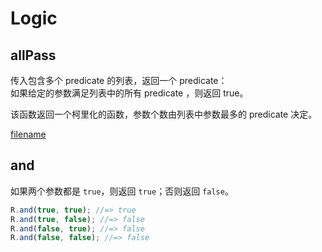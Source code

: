 # Logic

## allPass

传入包含多个 predicate 的列表，返回一个 predicate：  
如果给定的参数满足列表中的所有 predicate ，则返回 true。

该函数返回一个柯里化的函数，参数个数由列表中参数最多的 predicate 决定。

[filename](code/logic/allPass.js ':include :type=code :fragment=demo')

## and

如果两个参数都是 `true`，则返回 `true`；否则返回 `false`。

```js
R.and(true, true); //=> true
R.and(true, false); //=> false
R.and(false, true); //=> false
R.and(false, false); //=> false
```

